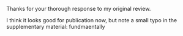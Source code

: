 Thanks for your thorough response to my original review.

I think it looks good for publication now, but note a small typo in the supplementary material: fundmaentally
